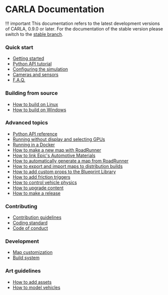 <h1>CARLA Documentation</h1>

!!! important
    This documentation refers to the latest development versions of CARLA, 0.9.0
    or later. For the documentation of the stable version please switch to the
    [stable branch](https://carla.readthedocs.io/en/stable/).

<h3>Quick start</h3>

  * [Getting started](getting_started.md)
  * [Python API tutorial](python_api_tutorial.md)
  * [Configuring the simulation](configuring_the_simulation.md)
  * [Cameras and sensors](cameras_and_sensors.md)
  * [F.A.Q.](faq.md)

<h3>Building from source</h3>

  * [How to build on Linux](how_to_build_on_linux.md)
  * [How to build on Windows](how_to_build_on_windows.md)

<h3>Advanced topics</h3>

  * [Python API reference](python_api.md)
  * [Running without display and selecting GPUs](carla_headless.md)
  * [Running in a Docker](carla_docker.md)
  * [How to make a new map with RoadRunner](how_to_make_a_new_map.md)
  * [How to link Epic's Automotive Materials](epic_automotive_materials.md)
  * [How to automatically generate a map from RoadRunner](generate_map_from_fbx.md)
  * [How to export and import maps to distribution builds](export_import_dist.md)
  * [How to add custom props to the Blueprint Library](define_custom_props.md)
  * [How to add friction triggers](how_to_add_friction_triggers.md)
  * [How to control vehicle physics](how_to_control_vehicle_physics.md)
  * [How to upgrade content](how_to_upgrade_content.md)
  * [How to make a release](how_to_make_a_release.md)

<h3>Contributing</h3>

  * [Contribution guidelines](CONTRIBUTING.md)
  * [Coding standard](coding_standard.md)
  * [Code of conduct](CODE_OF_CONDUCT.md)

<h3>Development</h3>

  * [Map customization](map_customization.md)
  * [Build system](build_system.md)

<h3>Art guidelines</h3>

  * [How to add assets](how_to_add_assets.md)
  * [How to model vehicles](how_to_model_vehicles.md)
